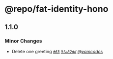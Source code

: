 # @repo/fat-identity-hono

## 1.1.0

### Minor Changes

- Delete one greeting _[`#63`](https://github.com/yamcodes/firebase-auth-test/pull/63) [`9fa82dd`](https://github.com/yamcodes/firebase-auth-test/commit/9fa82dd642182e8fc51984d98bbbf29cc1cbf565) [@yamcodes](https://github.com/yamcodes)_
